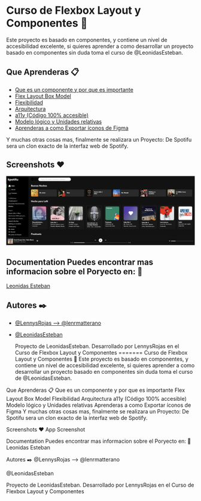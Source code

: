 

# Curso de Flexbox Layout y Componentes 🚀
Este proyecto es basado en componentes, y contiene un nivel de accesibilidad excelente, si quieres aprender a como desarrollar un proyecto basado en componentes sin duda toma el curso de @LeonidasEsteban.


## Que Aprenderas 📋

 - [Que es un componente y por que es importante](https://leonidasesteban.com/aprender/flexbox-componentes/componentes)
 - [Flex Layout Box Model](https://leonidasesteban.com/aprender/flexbox-componentes/flexbox-model)
 - [Flexibilidad](https://leonidasesteban.com/aprender/flexbox-componentes/flexibilidad)
 - [ Arquitectura](https://leonidasesteban.com/aprender/flexbox-componentes)
 - [ a11y (Código 100% accesible)](https://leonidasesteban.com/aprender/flexbox-componentes)
 - [ Modelo lógico y Unidades relativas](https://leonidasesteban.com/aprender/flexbox-componentes)
 - [ Aprenderas a como Exportar íconos de Figma](https://leonidasesteban.com/aprender/flexbox-componentes)

  Y muchas otras cosas mas, finalmente se realizara un Proyecto: De Spotifu sera un clon exacto de la interfaz web de Spotify.
## Screenshots ❤️

![App Screenshot](https://github.com/lenrmatterano/Spotifu/blob/master/images/capturaspotifulennys.png?raw=true)

  
## Documentation Puedes encontrar mas informacion sobre el Poryecto en: 📖

[Leonidas Esteban](https://leonidasesteban.com/aprender/flexbox-componentes)

  
## Autores ✒️

- [@LennysRojas --> @lenrmatterano](https://www.instagram.com/lennrmatterano/)
- [@LeonidasEsteban](https://github.com/LeonidasEsteban/curso-flexbox-layout-componentes)

  Proyecto de LeonidasEsteban. Desarrollado por LennysRojas en el Curso de Flexbox Layout y Componentes
=======
Curso de Flexbox Layout y Componentes 🚀
Este proyecto es basado en componentes, y contiene un nivel de accesibilidad excelente, si quieres aprender a como desarrollar un proyecto basado en componentes sin duda toma el curso de @LeonidasEsteban.

Que Aprenderas 📋
Que es un componente y por que es importante
Flex Layout Box Model
Flexibilidad
Arquitectura
a11y (Código 100% accesible)
Modelo lógico y Unidades relativas
Aprenderas a como Exportar íconos de Figma
Y muchas otras cosas mas, finalmente se realizara un Proyecto: De Spotifu sera un clon exacto de la interfaz web de Spotify.

Screenshots ❤️
App Screenshot

Documentation Puedes encontrar mas informacion sobre el Poryecto en: 📖
Leonidas Esteban

Autores ✒️
@LennysRojas --> @lenrmatterano

@LeonidasEsteban

Proyecto de LeonidasEsteban. Desarrollado por LennysRojas en el Curso de Flexbox Layout y Componentes

